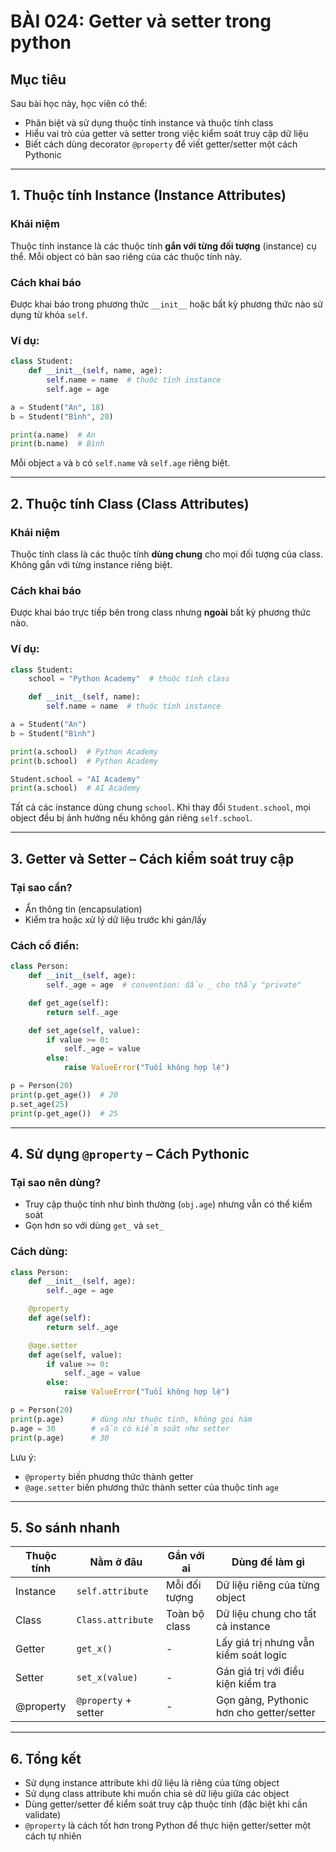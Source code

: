 # BÀI 024: Getter và setter trong python

## Mục tiêu

Sau bài học này, học viên có thể:

* Phân biệt và sử dụng thuộc tính instance và thuộc tính class
* Hiểu vai trò của getter và setter trong việc kiểm soát truy cập dữ liệu
* Biết cách dùng decorator `@property` để viết getter/setter một cách Pythonic

---

## 1. Thuộc tính Instance (Instance Attributes)

### Khái niệm

Thuộc tính instance là các thuộc tính **gắn với từng đối tượng** (instance) cụ thể. Mỗi object có bản sao riêng của các thuộc tính này.

### Cách khai báo

Được khai báo trong phương thức `__init__` hoặc bất kỳ phương thức nào sử dụng từ khóa `self`.

### Ví dụ:

```python
class Student:
    def __init__(self, name, age):
        self.name = name  # thuộc tính instance
        self.age = age

a = Student("An", 18)
b = Student("Bình", 20)

print(a.name)  # An
print(b.name)  # Bình
```

Mỗi object `a` và `b` có `self.name` và `self.age` riêng biệt.

---

## 2. Thuộc tính Class (Class Attributes)

### Khái niệm

Thuộc tính class là các thuộc tính **dùng chung** cho mọi đối tượng của class. Không gắn với từng instance riêng biệt.

### Cách khai báo

Được khai báo trực tiếp bên trong class nhưng **ngoài** bất kỳ phương thức nào.

### Ví dụ:

```python
class Student:
    school = "Python Academy"  # thuộc tính class

    def __init__(self, name):
        self.name = name  # thuộc tính instance

a = Student("An")
b = Student("Bình")

print(a.school)  # Python Academy
print(b.school)  # Python Academy

Student.school = "AI Academy"
print(a.school)  # AI Academy
```

Tất cả các instance dùng chung `school`. Khi thay đổi `Student.school`, mọi object đều bị ảnh hưởng nếu không gán riêng `self.school`.

---

## 3. Getter và Setter – Cách kiểm soát truy cập

### Tại sao cần?

* Ẩn thông tin (encapsulation)
* Kiểm tra hoặc xử lý dữ liệu trước khi gán/lấy

### Cách cổ điển:

```python
class Person:
    def __init__(self, age):
        self._age = age  # convention: dấu _ cho thấy "private"

    def get_age(self):
        return self._age

    def set_age(self, value):
        if value >= 0:
            self._age = value
        else:
            raise ValueError("Tuổi không hợp lệ")

p = Person(20)
print(p.get_age())  # 20
p.set_age(25)
print(p.get_age())  # 25
```

---

## 4. Sử dụng `@property` – Cách Pythonic

### Tại sao nên dùng?

* Truy cập thuộc tính như bình thường (`obj.age`) nhưng vẫn có thể kiểm soát
* Gọn hơn so với dùng `get_` và `set_`

### Cách dùng:

```python
class Person:
    def __init__(self, age):
        self._age = age

    @property
    def age(self):
        return self._age

    @age.setter
    def age(self, value):
        if value >= 0:
            self._age = value
        else:
            raise ValueError("Tuổi không hợp lệ")

p = Person(20)
print(p.age)      # dùng như thuộc tính, không gọi hàm
p.age = 30        # vẫn có kiểm soát như setter
print(p.age)      # 30
```

Lưu ý:

* `@property` biến phương thức thành getter
* `@age.setter` biến phương thức thành setter của thuộc tính `age`

---

## 5. So sánh nhanh

| Thuộc tính | Nằm ở đâu            | Gắn với ai    | Dùng để làm gì                           |
| ---------- | -------------------- | ------------- | ---------------------------------------- |
| Instance   | `self.attribute`     | Mỗi đối tượng | Dữ liệu riêng của từng object            |
| Class      | `Class.attribute`    | Toàn bộ class | Dữ liệu chung cho tất cả instance        |
| Getter     | `get_x()`            | -             | Lấy giá trị nhưng vẫn kiểm soát logic    |
| Setter     | `set_x(value)`       | -             | Gán giá trị với điều kiện kiểm tra       |
| @property  | `@property` + setter | -             | Gọn gàng, Pythonic hơn cho getter/setter |

---

## 6. Tổng kết

* Sử dụng instance attribute khi dữ liệu là riêng của từng object
* Sử dụng class attribute khi muốn chia sẻ dữ liệu giữa các object
* Dùng getter/setter để kiểm soát truy cập thuộc tính (đặc biệt khi cần validate)
* `@property` là cách tốt hơn trong Python để thực hiện getter/setter một cách tự nhiên


